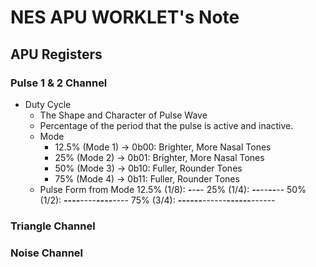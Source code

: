 # NES APU WORKLET's Note

## APU Registers

### Pulse 1 & 2 Channel

- Duty Cycle
  - The Shape and Character of Pulse Wave
  - Percentage of the period that the pulse is active and inactive.
  - Mode
    - 12.5% (Mode 1) -> 0b00: Brighter, More Nasal Tones
    - 25% (Mode 2) -> 0b01: Brighter, More Nasal Tones
    - 50% (Mode 3) -> 0b10: Fuller, Rounder Tones
    - 75% (Mode 4) -> 0b11: Fuller, Rounder Tones
  - Pulse Form from Mode
      12.5% (1/8):   _______-_______-_______-_______-
      25%   (1/4):   ______--______--______--______--
      50%   (1/2):   ____----____----____----____----
      75%   (3/4):   __------__------__------__------


### Triangle Channel

### Noise Channel
